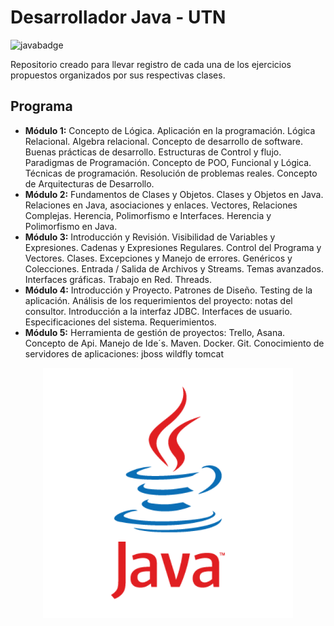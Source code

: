 # Desarrollador Java - UTN

![javabadge](https://img.shields.io/badge/Java-ED8B00?style=for-the-badge&logo=openjdk&logoColor=white)

Repositorio creado para llevar registro de cada una de los ejercicios
propuestos organizados por sus respectivas clases.

## Programa

- **Módulo 1:** Concepto de Lógica. Aplicación en la programación. Lógica Relacional. Algebra relacional. Concepto de desarrollo de software. Buenas prácticas de desarrollo. Estructuras de Control y flujo. Paradigmas de Programación. Concepto de POO, Funcional y Lógica. Técnicas de programación. Resolución de problemas reales. Concepto de Arquitecturas de Desarrollo.
- **Módulo 2:** Fundamentos de Clases y Objetos. Clases y Objetos en Java. Relaciones en Java, asociaciones y enlaces. Vectores, Relaciones Complejas. Herencia, Polimorfismo e Interfaces. Herencia y Polimorfismo en Java.
- **Módulo 3:** Introducción y Revisión. Visibilidad de Variables y Expresiones. Cadenas y Expresiones Regulares. Control del Programa y Vectores. Clases. Excepciones y Manejo de errores. Genéricos y Colecciones. Entrada / Salida de Archivos y Streams. Temas avanzados. Interfaces gráficas. Trabajo en Red. Threads.
- **Módulo 4:** Introducción y Proyecto. Patrones de Diseño. Testing de la aplicación. Análisis de los requerimientos del proyecto: notas del consultor. Introducción a la interfaz JDBC. Interfaces de usuario. Especificaciones del sistema. Requerimientos.
- **Módulo 5:** Herramienta de gestión de proyectos: Trello, Asana. Concepto de Api. Manejo de Ide´s. Maven. Docker. Git. Conocimiento de servidores de aplicaciones: jboss wildfly tomcat

<p align="center">
<img src="./assets/img/javalogoimage.png" style="max-width:400px;">
</p>
